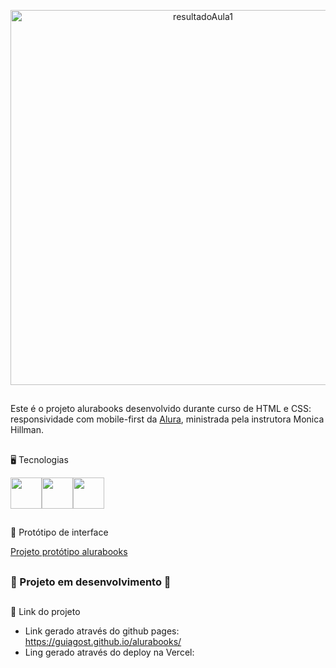 <p align="center"><img width="600"  alt="resultadoAula1" src="https://github.com/GuiAgost/alurabooks/assets/76624588/d630b53e-0320-49f0-8662-8bb6149c3837"></p>

##

Este é o projeto alurabooks desenvolvido durante curso de HTML e CSS: responsividade com mobile-first da [Alura](https://www.alura.com.br/), ministrada pela instrutora Monica Hillman.

##

🖥️ Tecnologias

<img src="https://cdn.jsdelivr.net/gh/devicons/devicon/icons/html5/html5-plain-wordmark.svg" width="50" hedight="50" /><img src="https://cdn.jsdelivr.net/gh/devicons/devicon/icons/css3/css3-plain-wordmark.svg" width="50" hedight="50"/><img src="https://github.com/GuiAgost/alurabooks/assets/76624588/eea01e17-e05e-4c93-bfc5-52f00c4c3510" width="50" hedight="50"/>

##

🔗 Protótipo de interface

[Projeto protótipo alurabooks](https://www.figma.com/file/MSbJham9fIdRhtYwcb2Mlr/AluraBooks-(Copy)?type=design&t=MWewwjklgYFZMWqy-0)

##

### 	🚧 Projeto em desenvolvimento 🚧

##

🔗 Link do projeto

* Link gerado através do github pages: https://guiagost.github.io/alurabooks/
* Ling gerado através do deploy na Vercel: 







